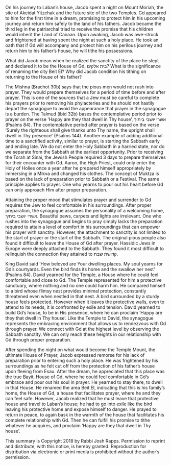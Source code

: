 On his journey to Laban’s house, Jacob spent a night on Mount Moriah, the site of Akeidat Yitzchak and the future site of the two Temples. Gd appeared to him for the first time in a dream, promising to protect him in his upcoming journey and return him safely to the land of his fathers. Jacob became the third leg in the patriarchal triad to receive the promise that his children would inherit the Land of Canaan. Upon awaking, Jacob was awe-struck and frightened at having spent the night at such a holy place. He took an oath that if Gd will accompany and protect him on his perilous journey and return him to his father’s house, he will tithe his possessions.

What did Jacob mean when he realized the sanctity of the place he slept and declared it to be the House of Gd, בית אלקים? What is the significance of renaming the city Beit El? Why did Jacob condition his tithing on returning to the House of his father?

The Mishna (Brachot 30b) says that the pious men would not rush into prayer. They would prepare themselves for a period of time before and after prayer.  This is one of the sources that a Jew must be careful to complete his prayers prior to removing his phylacteries and he should not hastily depart the synagogue to avoid the appearance that prayer in the synagogue is a burden. The Talmud (ibid 32b) bases the contemplative period prior to prayer on the verse ‘Happy are they that dwell in Thy house’, אשרי יושבי ביתיך (Psalms 84). The contemplative period after prayer is based on the verse ‘Surely the righteous shall give thanks unto Thy name, the upright shall dwell in Thy presence’ (Psalms 144). Another example of adding additional time to a sanctified activity, similar to prayer, is starting the Sabbath early and ending late. We do not enter the Holy Sabbath in a harried state, nor do we separate from the Sabbath at the earliest opportunity. Prior to receiving the Torah at Sinai, the Jewish People required 3 days to prepare themselves for their encounter with Gd. Aaron, the High Priest, could only enter the Holy of Holies once a year after he prepared himself appropriately by immersing in a Mikva and changed his clothes. The concept of Muktza is based on the lack of preparation prior to Sabbath or a Festival. The same principle applies to prayer. One who yearns to pour out his heart before Gd can only approach Him after proper preparation.  

Attaining the proper mood that stimulates prayer and surrender to Gd requires the Jew to feel comfortable in his surroundings. After proper preparation, the synagogue assumes the personality of a welcoming home, אשרי יושבי ביתיך.  Beautiful pews, carpets and lights are irrelevant. One who rushes into the synagogue and begins to pray simply lacks the preparation required to attain a level of comfort in his surroundings that can empower his prayer with sanctity.  However, the attachment to sanctity is not limited to the start of prayer or the start of the Sabbath. The original pious people also found it difficult to leave the House of Gd after prayer. Hassidic Jews in Europe were deeply attached to the Sabbath. They found it most difficult to relinquish the connection they attained to קדושת שבת. 

King David said ‘How beloved are Your dwelling places. My soul yearns for Gd’s courtyards. Even the bird finds its home and the swallow her nest’ (Psalms 84). David yearned for the Temple, a House where he could feel comfortable and close to Gd. The Temple represented for him a protective sanctuary, where nothing and no one could harm him. He compared himself to a bird whose flimsy nest provides minimal protection, constantly threatened even when nestled in that nest. A bird surrounded by a sturdy house feels protected. However when it leaves the protective walls, even to attend to its needs, it is confronted by exile and tension.  David yearned to build Gd’s house, to be in His presence, where he can proclaim ‘Happy are they that dwell in Thy house’. Like the Temple to David, the synagogue represents the embracing environment that allows us to rendezvous with Gd through prayer.  We connect with Gd at the highest level by observing the Sabbath sanctity. We can only reach these heights in our relationship with Gd through proper preparation.

After spending the night on what would become the Temple Mount, the ultimate House of Prayer, Jacob expressed remorse for his lack of preparation prior to entering such a holy place. He was frightened by his surroundings as he felt cut off from the protection of his father’s house upon fleeing from Esau. After the dream, he appreciated that this place was the true Bayit, House of Gd, where he could feel comfortable in Gd’s embrace and pour out his soul in prayer. He yearned to stay there, to dwell in that House. He renamed the area Beit El, indicating that this is his family’s home, the House of Gd, a house that facilitates prayer, where he and they can feel safe. However, Jacob realized that he must leave that protective house and travel to Laban’s house; he had to go into exile like the bird leaving his protective home and expose himself to danger. He prayed to return in peace, to again bask in the warmth of the house that facilitates his complete relationship with Gd. Then he can fulfill his promise to tithe whatever he acquires, and proclaim ‘Happy are they that dwell in Thy house’.

This summary is Copyright 2018 by Rabbi Josh Rapps. Permission to reprint and distribute, with this notice, is hereby granted. Reproduction for distribution via electronic or print media is prohibited without the author’s permission.

